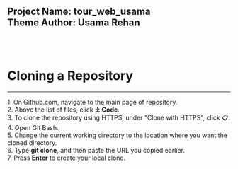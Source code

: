 <h2>Project Name: tour_web_usama <br>
Theme Author: Usama Rehan</h2>
<br>
<br>



<h1>Cloning a Repository</h1>
<hr>
1. On Github.com, navigate to the main page of repository. <br>
2. Above the list of files, click <b>&#10515; Code</b>. <br>
3. To clone the repository using HTTPS, under "Clone with HTTPS", click 📋. <br>
4. Open Git Bash. <br>
5. Change the current working directory to the location where you want the cloned directory. <br>
6. Type <b>git clone</b>, and then paste the URL you copied earlier. <br>
7. Press <b>Enter</b> to create your local clone.
